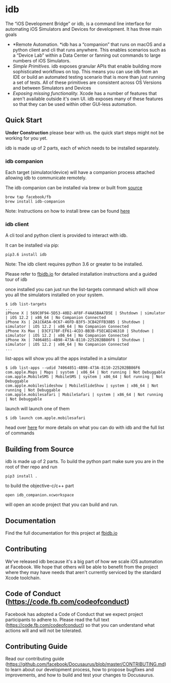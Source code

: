 # idb
The “iOS Development Bridge” or idb, is a command line interface for automating iOS Simulators and Devices for development. It has three main goals

* *Remote Automation. *idb has a “companion” that runs on macOS and a python client and cli that runs anywhere. This enables scenarios such as a “Device Lab” within a Data Center or fanning out commands to large numbers of iOS  Simulators.
* *Simple Primitives.* idb exposes granular APIs that enable building more sophisticated workflows on top. This means you can use idb from an IDE or build an automated testing scenario that is more than just running a set of tests. All of these primitives are consistent across OS Versions and between Simulators and Devices
* *Exposing missing functionality.* Xcode has a number of features that aren't available outside it's own UI. idb exposes many of these features so that they can be used within other GUI-less automation.

## Quick Start
**Under Construction**
please bear with us. the quick start steps might not be working for you yet.

idb is made up of 2 parts, each of which needs to be installed separately.
### idb companion
Each target (simulator/device) will have a companion process attached allowing idb to communicate remotely.

The idb companion can be installed via brew or built from [source](https://github.com/facebook/idb)
```
brew tap facebook/fb
brew install idb-companion
```
Note: Instructions on how to install brew can be found [here](https://brew.sh)

### idb client
A cli tool and python client is provided to interact with idb.

It can be installed via pip:
```
pip3.6 install idb
```
Note: The idb client requires python 3.6 or greater to be installed.

Please refer to [fbidb.io](http://fbidb.io/) for detailed installation instructions and a guided tour of idb

once installed you can just run the list-targets command which will show you all the simulators installed on your system.
```
$ idb list-targets
...
iPhone X | 569C0F94-5D53-40D2-AF8F-F4AA5BAA7D5E | Shutdown | simulator | iOS 12.2 | x86_64 | No Companion Connected
iPhone Xs | 2A1C6A5A-0C67-46FD-B3F5-3CB42FFB38B5 | Shutdown | simulator | iOS 12.2 | x86_64 | No Companion Connected
iPhone Xs Max | D3CF178F-EF61-4CD3-BB3B-F5ECAD246310 | Shutdown | simulator | iOS 12.2 | x86_64 | No Companion Connected
iPhone Xʀ | 74064851-4B98-473A-8110-225202BB86F6 | Shutdown | simulator | iOS 12.2 | x86_64 | No Companion Connected
...
```
list-apps will show you all the apps installed in a simulator
```
$ idb list-apps --udid 74064851-4B98-473A-8110-225202BB86F6
com.apple.Maps | Maps | system | x86_64 | Not running | Not Debuggable
com.apple.MobileSMS | MobileSMS | system | x86_64 | Not running | Not Debuggable
com.apple.mobileslideshow | MobileSlideShow | system | x86_64 | Not running | Not Debuggable
com.apple.mobilesafari | MobileSafari | system | x86_64 | Not running | Not Debuggable
```
launch will launch one of them
```
$ idb launch com.apple.mobilesafari
```

head over [here](fbidb.io) for more details on what you can do with idb and the full list of commands

## Building from Source

idb is made up of 2 parts.
To build the python part make sure you are in the root of ther repo and run
```
pip3 install .
```
to build the objective-c/c++ part
```
open idb_companion.xcworkspace
```
will open an xcode project that you can build and run.

## Documentation

Find the full documentation for this project at [fbidb.io](http://fbidb.io/)

## Contributing

We've released idb because it's a big part of how we scale iOS automation at Facebook. We hope that others will be able to benefit from the project where they may have needs that aren't currently serviced by the standard Xcode toolchain.

## Code of Conduct (https://code.fb.com/codeofconduct)

Facebook has adopted a Code of Conduct that we expect project participants to adhere to. Please read the full text (https://code.fb.com/codeofconduct) so that you can understand what actions will and will not be tolerated.

## Contributing Guide

Read our contributing guide (https://github.com/facebook/Docusaurus/blob/master/CONTRIBUTING.md) to learn about our development process, how to propose bugfixes and improvements, and how to build and test your changes to Docusaurus.
